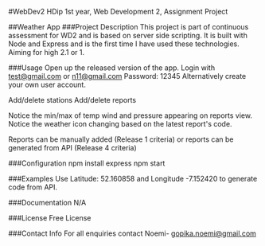 #WebDev2
HDip 1st year, Web Development 2, Assignment Project

##Weather App
###Project Description
This project is part of continuous assessment for WD2 and is based on server side scripting. It is built with Node and Express and is the first time I have used these technologies. Aiming for high 2.1 or 1.

###Usage
Open up the released version of the app. Login with test@gmail.com or n11@gmail.com Password: 12345 Alternatively create your own user account.

Add/delete stations Add/delete reports

Notice the min/max of temp wind and pressure appearing on reports view. Notice the weather icon changing based on the latest report's code.

Reports can be manually added (Release 1 criteria) or reports can be generated from API (Release 4 criteria)

###Configuration
npm install express npm start

###Examples
Use Latitude: 52.160858 and Longitude -7.152420 to generate code from API.

###Documentation
N/A

###License
Free License

###Contact Info
For all enquiries contact Noemi- gopika.noemi@gmail.com
